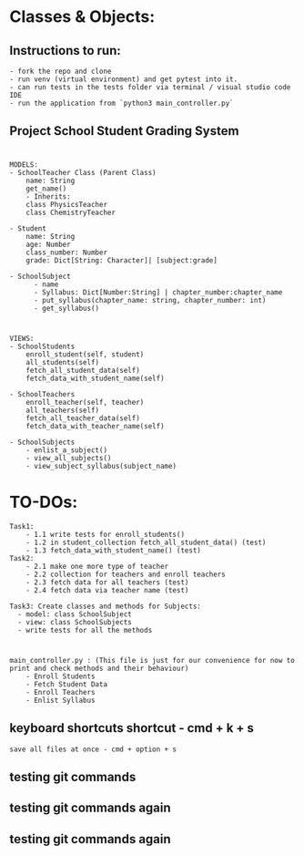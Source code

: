 # Classes & Objects:

## Instructions to run:
    - fork the repo and clone
    - run venv (virtual environment) and get pytest into it.
    - can run tests in the tests folder via terminal / visual studio code IDE
    - run the application from `python3 main_controller.py`

## Project School Student Grading System

#

    MODELS:
    - SchoolTeacher Class (Parent Class)
        name: String
        get_name()
        - Inherits:
        class PhysicsTeacher
        class ChemistryTeacher

    - Student 
        name: String
        age: Number
        class_number: Number
        grade: Dict[String: Character]| [subject:grade]

    - SchoolSubject
          - name
          - Syllabus: Dict[Number:String] | chapter_number:chapter_name
          - put_syllabus(chapter_name: string, chapter_number: int)
          - get_syllabus()
#
    VIEWS:
    - SchoolStudents
        enroll_student(self, student)
        all_students(self)
        fetch_all_student_data(self)
        fetch_data_with_student_name(self)

    - SchoolTeachers
        enroll_teacher(self, teacher)
        all_teachers(self)
        fetch_all_teacher_data(self)
        fetch_data_with_teacher_name(self)

    - SchoolSubjects
        - enlist_a_subject()
        - view_all_subjects()
        - view_subject_syllabus(subject_name)

#

# TO-DOs:
    Task1:
        - 1.1 write tests for enroll_students()
        - 1.2 in student_collection fetch_all_student_data() (test)
        - 1.3 fetch_data_with_student_name() (test)
    Task2:
        - 2.1 make one more type of teacher
        - 2.2 collection for teachers and enroll teachers
        - 2.3 fetch data for all teachers (test)
        - 2.4 fetch data via teacher name (test)
  
    Task3: Create classes and methods for Subjects:
      - model: class SchoolSubject
      - view: class SchoolSubjects
      - write tests for all the methods

#

    main_controller.py : (This file is just for our convenience for now to print and check methods and their behaviour)
        - Enroll Students
        - Fetch Student Data
        - Enroll Teachers
        - Enlist Syllabus
                
## keyboard shortcuts shortcut - cmd + k + s
    save all files at once - cmd + option + s
    

## testing git commands

## testing git commands again

## testing git commands again